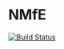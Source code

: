 # NMfE

[![Build Status](https://travis-ci.org/goedman/NMfE.jl.svg?branch=master)](https://travis-ci.org/goedman/NMfE.jl)
